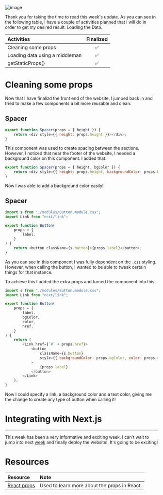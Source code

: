 ![image](https://raw.githubusercontent.com/Meet-Miles/astroplant/master/docs/images/week-14.png)

Thank you for taking the time to read this week's update. As you can see in the following table, I have a couple of activities planned that I will do in order to get my desired result: Loading the Data.

| Activities                     | Finalized |
| :----------------------------- | :-------: |
| Cleaning some props            |    ✅     |
| Loading data using a middleman |    ✅     |
| getStaticProps()               |    ✅     |

# Cleaning some props

Now that I have finalizd the front end of the website, I jumped back in and tried to make a few components a bit more reusable and clean.

## Spacer

```javascript
export function Spacer(props = { height }) {
    return <div style={{ height: props.height }}></div>;
}
```

This component was used to create spacing between the sections. However, I noticed that near the footer of the website, I needed a background color on this component. I added that:

```javascript
export function Spacer(props = { height, bgColor }) {
    return <div style={{ height: props.height, backgroundColor: props.bgColor }}></div>;
}
```

Now I was able to add a background color easily!

## Spacer

```javascript
import s from "./modules/Button.module.css";
import Link from "next/link";

export function Button(
    props = {
        label,
    }
) {
    return <button className={s.button}>{props.label}</button>;
}
```

As you can see in this component I was fully dependent on the `.css` styling. However, when calling the button, I wanted to be able to tweak certain things for that instance.

To achieve this I added the extra props and turned the component into this:

```javascript
import s from "./modules/Button.module.css";
import Link from "next/link";

export function Button(
    props = {
        label,
        bgColor,
        color,
        href,
    }
) {
    return (
        <Link href={`#` + props.href}>
            <button
                className={s.button}
                style={{ backgroundColor: props.bgColor, color: props.color }}
            >
                {props.label}
            </button>
        </Link>
    );
}
```

Now I could specify a link, a background color and a text color, giving me the change to create any type of button when calling it!

# Integrating with Next.js

---

This week has been a very informative and exciting week. I can't wait to jump into next [week](https://github.com/Meet-Miles/astroplant/blob/master/docs/week-15.md) and finally deploy the website!. It's going to be exciting!

# Resources

| Resource                                                          | Note                                         |
| :---------------------------------------------------------------- | :------------------------------------------- |
| [React props](https://reactjs.org/docs/components-and-props.html) | Used to learn more about the props in React. |
